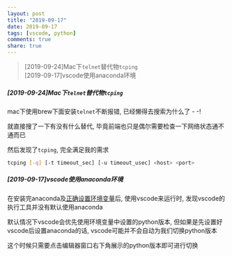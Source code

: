 ```yaml
---
layout: post
title: "2019-09-17"
date: 2019-09-17
tags: [vscode, python]
comments: true
share: true
---
```


> [2019-09-24]Mac下`telnet`替代物`tcping` <br>
> [2019-09-17]vscode使用anaconda环境 <br>

##### [2019-09-24]Mac下`telnet`替代物`tcping`

mac下使用brew下面安装`telnet`不断报错, 已经懒得去搜索为什么了 - -!

就直接搜了一下有没有什么替代, 毕竟前端也只是偶尔需要检查一下网络状态通不通而已

然后发现了`tcping`, 完全满足我的需求

```bash
tcping [-q] [-t timeout_sec] [-u timeout_usec] <host> <port>
```

##### [2019-09-17]vscode使用anaconda环境

在安装完anaconda及[正确设置环境变量](http://blog.ahui.me/notes/2019-08-02/notes/#2019-08-31mac%E4%B8%8B%E5%AE%89%E8%A3%85anaconda%E4%B9%8B%E5%90%8E%E9%9C%80%E8%A6%81%E9%85%8D%E7%BD%AE%E7%8E%AF%E5%A2%83%E5%8F%98%E9%87%8F)后, 使用vscode来运行时, 发现vscode的执行工具并没有默认使用anaconda

默认情况下vscode会优先使用环境变量中设置的python版本, 但如果是先设置好vscode后设置anaconda的话, vscode可能并不会自动为我们切换python版本

这个时候只需要点击编辑器窗口右下角展示的python版本即可进行切换
